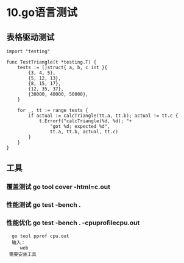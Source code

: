 # 10.go语言测试

## 表格驱动测试
    import "testing"
    
    func TestTriangle(t *testing.T) {
    	tests := []struct{ a, b, c int }{
    		{3, 4, 5},
    		{5, 12, 13},
    		{8, 15, 17},
    		{12, 35, 37},
    		{30000, 40000, 50000},
    	}
    
    	for _, tt := range tests {
    		if actual := calcTriangle(tt.a, tt.b); actual != tt.c {
    			t.Errorf("calcTriangle(%d, %d); "+
    				"got %d; expected %d",
    				tt.a, tt.b, actual, tt.c)
    		}
    	}
    }
    
## 工具 
### 覆盖测试 go tool cover -html=c.out
### 性能测试 go test -bench .
### 性能优化 go test -bench . -cpuprofilecpu.out
      go tool pprof cpu.out 
      输入： 
         web
     需要安装工具